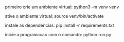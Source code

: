 primeiro crie um ambiente virtual:
python3 -m venv venv

ative o ambiente virtual:
source venv/bin/activate

instale as dependencias:
pip install -r requirements.txt

inicie a programacao com o comando:
python run.py